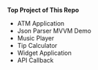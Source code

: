 **Top Project of This Repo**

 - ATM Application
 - Json Parser MVVM Demo
 - Music Player
 - Tip Calculator
 - Widget Application
 - API Callback
